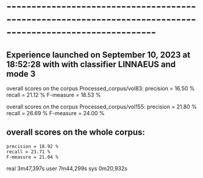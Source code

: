 # ----------------------------------------------------------------------------------------------------------
Experience launched on September 10, 2023 at 18:52:28 with with classifier LINNAEUS and mode 3
----------------------------------------------------------------------------------------------------------

overall scores on the corpus Processed_corpus/vol83:
	precision = 16.50 %
	recall = 21.12 %
	F-measure = 18.53 %

overall scores on the corpus Processed_corpus/vol155:
	precision = 21.80 %
	recall = 26.69 %
	F-measure = 24.00 %
## overall scores on the whole corpus:
	precision = 18.92 %
	recall = 23.71 %
	F-measure = 21.04 %

  real	3m47,397s
user	7m44,299s
sys	0m20,932s

